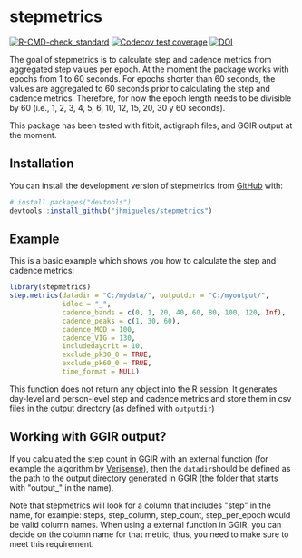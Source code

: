 
# stepmetrics

<!-- badges: start -->
[![R-CMD-check_standard](https://github.com/jhmigueles/stepmetrics/actions/workflows/R-CMD-check_standard.yaml/badge.svg)](https://github.com/jhmigueles/stepmetrics/actions/workflows/R-CMD-check_standard.yaml)
[![Codecov test coverage](https://codecov.io/gh/jhmigueles/stepmetrics/branch/master/graph/badge.svg)](https://app.codecov.io/gh/jhmigueles/stepmetrics?branch=master)
[![DOI](https://zenodo.org/badge/613043353.svg)](https://zenodo.org/badge/latestdoi/613043353)
<!-- badges: end -->

The goal of stepmetrics is to calculate step and cadence metrics from aggregated 
step values per epoch. At the moment the package works with epochs from 1 to 60 seconds.
For epochs shorter than 60 seconds, the values are aggregated to 60 seconds prior
to calculating the step and cadence metrics. Therefore, for now the epoch length needs
to be divisible by 60 (i.e., 1, 2, 3, 4, 5, 6, 10, 12, 15, 20, 30 y 60 seconds).

This package has been tested with fitbit, actigraph files, and GGIR output at the moment.

## Installation

You can install the development version of stepmetrics from [GitHub](https://github.com/) with:

``` r
# install.packages("devtools")
devtools::install_github("jhmigueles/stepmetrics")
```

## Example

This is a basic example which shows you how to calculate the step and cadence metrics:

``` r
library(stepmetrics)
step.metrics(datadir = "C:/mydata/", outputdir = "C:/myoutput/",
             idloc = "_",
             cadence_bands = c(0, 1, 20, 40, 60, 80, 100, 120, Inf),
             cadence_peaks = c(1, 30, 60),
             cadence_MOD = 100,
             cadence_VIG = 130,
             includedaycrit = 10,
             exclude_pk30_0 = TRUE,
             exclude_pk60_0 = TRUE,
             time_format = NULL)
```

This function does not return any object into the R session. It generates
day-level and person-level step and cadence metrics and store them in csv files
in the output directory (as defined with `outputdir`)

## Working with GGIR output?

If you calculated the step count in GGIR with an external function (for example the algorithm by [Verisense](https://github.com/ShimmerEngineering/Verisense-Toolbox/tree/master/Verisense_step_algorithm)), then the `datadir`should be defined as the 
path to the output directory generated in GGIR (the folder that starts with "output_"
in the name).

Note that stepmetrics will look for a column that includes "step" in the name, for
example: steps, step_column, step_count, step_per_epoch would be valid column names.
When using a external function in GGIR, you can decide on the column name for that
metric, thus, you need to make sure to meet this requirement.


